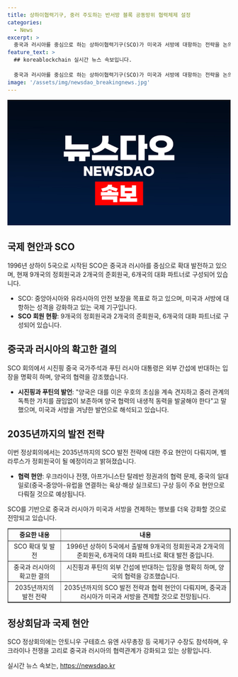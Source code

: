 ```yaml
---
title: 상하이협력기구, 중러 주도하는 반서방 블록 공동방위 협력체제 설정
categories:
  - News
excerpt: >
  중국과 러시아를 중심으로 하는 상하이협력기구(SCO)가 미국과 서방에 대항하는 전략을 논의하고 있다. 이번 SCO 정상회의에서는 2035년까지의 발전 전략과 우크라이나 전쟁, 이스라엘·팔레스타인 문제, 시리아 긴장 등을 논의할 것으로 예상된다. 또한, 중국과 러시아는 미국과 서방을 견제하는 행보를 강화하고 있으며, 이에 트루크메니스탄, 동남아시아 국가연합, 독립국가연합도 초청 국가로 활동하고 있다. 두 나라의 협력 관계는 사상 최고의 시기에 있으며, 이번 회의는 중국-중앙아-유럽을 연결하는 일대일로 등 전략적인 협력문제를 다룰 전망이다. (150자)
feature_text: >
  ## koreablockchain 실시간 뉴스 속보입니다.

  중국과 러시아를 중심으로 하는 상하이협력기구(SCO)가 미국과 서방에 대항하는 전략을 논의하고 있다. 이번 SCO 정상회의에서는 2035년까지의 발전 전략과 우크라이나 전쟁, 이스라엘·팔레스타인 문제, 시리아 긴장 등을 논의할 것으로 예상된다. 또한, 중국과 러시아는 미국과 서방을 견제하는 행보를 강화하고 있으며, 이에 트루크메니스탄, 동남아시아 국가연합, 독립국가연합도 초청 국가로 활동하고 있다. 두 나라의 협력 관계는 사상 최고의 시기에 있으며, 이번 회의는 중국-중앙아-유럽을 연결하는 일대일로 등 전략적인 협력문제를 다룰 전망이다. (150자)
image: '/assets/img/newsdao_breakingnews.jpg'
---
```


<p><img src="/assets/img/newsdao_breakingnews.jpg" alt="koreablockchain 속보" /></p>

<h2 data-ke-size="size26">국제 현안과 SCO</h2>

<p data-ke-size="size16">1996년 상하이 5국으로 시작된 SCO은 중국과 러시아를 중심으로 확대 발전하고 있으며, 현재 9개국의 정회원국과 2개국의 준회원국, 6개국의 대화 파트너로 구성되어 있습니다.</p>

<ul>
  <li>SCO: 중앙아시아와 유라시아의 안전 보장을 목표로 하고 있으며, 미국과 서방에 대항하는 성격을 강화하고 있는 국제 기구입니다.</li>
  <li><b>SCO 회원 현황</b>: 9개국의 정회원국과 2개국의 준회원국, 6개국의 대화 파트너로 구성되어 있습니다.</li>
</ul>

<h2 data-ke-size="size26">중국과 러시아의 확고한 결의</h2>

<p data-ke-size="size16">SCO 회의에서 시진핑 중국 국가주석과 푸틴 러시아 대통령은 외부 간섭에 반대하는 입장을 명확히 하며, 양국의 협력을 강조했습니다.</p>

<ul>
  <li><b>시진핑과 푸틴의 발언</b>: "양국은 대를 이은 우호의 초심을 계속 견지하고 중러 관계의 독특한 가치를 끊임없이 보존하며 양국 협력의 내생적 동력을 발굴해야 한다"고 말했으며, 미국과 서방을 겨냥한 발언으로 해석되고 있습니다.</li>
</ul>

<h2 data-ke-size="size26">2035년까지의 발전 전략</h2>

<p data-ke-size="size16">이번 정상회의에서는 2035년까지의 SCO 발전 전략에 대한 주요 현안이 다뤄지며, 벨라루스가 정회원국이 될 예정이라고 밝혀졌습니다.</p>

<ul>
  <li><b>협력 현안</b>: 우크라이나 전쟁, 아프가니스탄 탈레반 정권과의 협력 문제, 중국의 일대일로(중국-중앙아-유럽을 연결하는 육상·해상 실크로드) 구상 등이 주요 현안으로 다뤄질 것으로 예상됩니다.</li>
</ul>

<p data-ke-size="size16">SCO를 기반으로 중국과 러시아가 미국과 서방을 견제하는 행보를 더욱 강화할 것으로 전망되고 있습니다.</p>

<table style="width: 100%;" border="1">
<tbody>
<tr>
<td style="text-align: center; height: 17px;"><b>중요한 내용</b></td>
<td style="text-align: center; height: 17px;"><b>내용</b></td>
</tr>
<tr>
<td style="text-align: center; height: 17px;">SCO 확대 및 발전</td>
<td style="text-align: center; height: 17px;">1996년 상하이 5국에서 출발해 9개국의 정회원국과 2개국의 준회원국, 6개국의 대화 파트너로 확대 발전 중입니다.</td>
</tr>
<tr>
<td style="text-align: center; height: 17px;">중국과 러시아의 확고한 결의</td>
<td style="text-align: center; height: 17px;">시진핑과 푸틴의 외부 간섭에 반대하는 입장을 명확히 하며, 양국의 협력을 강조했습니다.</td>
</tr>
<tr>
<td style="text-align: center; height: 17px;">2035년까지의 발전 전략</td>
<td style="text-align: center; height: 17px;">2035년까지의 SCO 발전 전략과 협력 현안이 다뤄지며, 중국과 러시아가 미국과 서방을 견제할 것으로 전망됩니다.</td>
</tr>
</tbody>
</table>

<h2 data-ke-size="size26">정상회담과 국제 현안</h2>

<p data-ke-size="size16">SCO 정상회의에는 안토니우 구테흐스 유엔 사무총장 등 국제기구 수장도 참석하며, 우크라이나 전쟁을 고리로 중국과 러시아의 협력관계가 강화되고 있는 상황입니다.</p>
실시간 뉴스 속보는, <a href="https://newsdao.kr" rel="dofollow">https://newsdao.kr</a>


